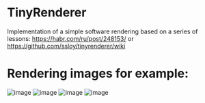 # TinyRenderer
Implementation of a simple software rendering based on a series of lessons: https://habr.com/ru/post/248153/ or https://github.com/ssloy/tinyrenderer/wiki
# Rendering images for example:
![image](https://a.radikal.ru/a00/1902/9a/f4fa9c6b12e1.png)
![image](https://d.radikal.ru/d24/1902/b5/952cbc3dc820.png)
![image](https://d.radikal.ru/d24/1902/b5/952cbc3dc820.png)
![image](https://b.radikal.ru/b00/1902/3a/e962a3930daf.png)
